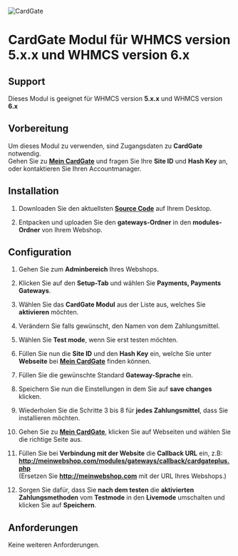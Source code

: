 ![CardGate](https://cdn.curopayments.net/thumb/200/logos/cardgate.png)

# CardGate Modul für WHMCS version **5.x.x** und WHMCS version **6.x**

## Support

Dieses Modul is geeignet für WHMCS version **5.x.x** und WHMCS version **6.x**

## Vorbereitung

Um dieses Modul zu verwenden, sind Zugangsdaten zu **CardGate** notwendig.  
Gehen Sie zu [**Mein CardGate**](https://my.cardgate.com/) und fragen Sie Ihre **Site ID** und **Hash Key** an, oder kontaktieren Sie Ihren Accountmanager.

## Installation

1. Downloaden Sie den aktuellsten [**Source Code**](https://github.com/cardgate/whmcs/releases/) auf Ihrem Desktop.

2. Entpacken und uploaden Sie den **gateways-Ordner** in den **modules-Ordner** von Ihrem Webshop. 

## Configuration

1. Gehen Sie zum **Adminbereich** Ihres Webshops.

2. Klicken Sie auf den **Setup-Tab** und wählen Sie **Payments, Payments Gateways**.

3. Wählen Sie das **CardGate Modul** aus der Liste aus, welches Sie **aktivieren** möchten. 

4. Verändern Sie falls gewünscht, den Namen von dem Zahlungsmittel.

5. Wählen Sie **Test mode**, wenn Sie erst testen möchten.

6. Füllen Sie nun die **Site ID** und den **Hash Key** ein, welche Sie unter **Webseite** bei [**Mein CardGate**](https://my.cardgate.com/) finden können.

7. Füllen Sie die gewünschte Standard **Gateway-Sprache** ein.

8. Speichern Sie nun die Einstellungen in dem Sie auf **save changes** klicken.

9. Wiederholen Sie die Schritte 3 bis 8 für **jedes Zahlungsmittel**, dass Sie installieren möchten.

10. Gehen Sie zu [**Mein CardGate**](https://my.cardgate.com/), klicken Sie auf Webseiten und wählen Sie die richtige Seite aus.

11. Füllen Sie bei **Verbindung mit der Website** die **Callback URL** ein, z.B:  
    **http://meinwebshop.com/modules/gateways/callback/cardgateplus.php**  
    (Ersetzen Sie **http://meinwebshop.com** mit der URL Ihres Webshops.)   

12. Sorgen Sie dafür, dass Sie **nach dem testen** die **aktivierten Zahlungsmethoden** vom **Testmode** in den **Livemode** umschalten und klicken Sie auf **Speichern**.

## Anforderungen

Keine weiteren Anforderungen.
